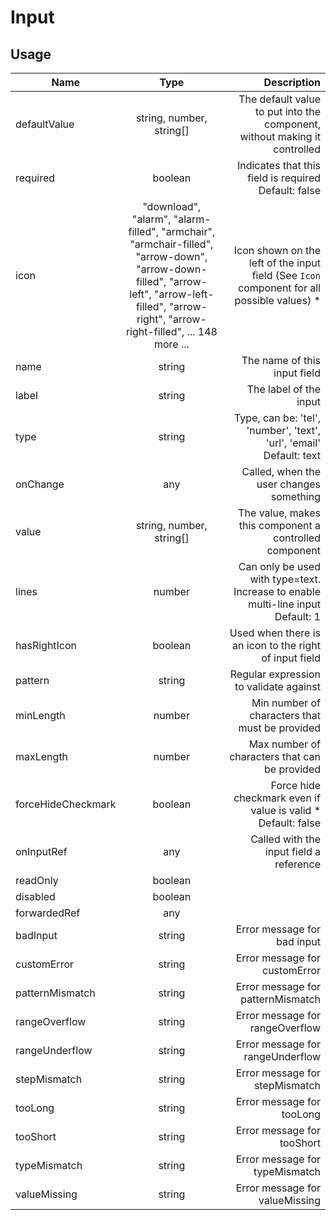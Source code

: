 <!-- 
This is an auto-generated markdown. 
You can change it in "src/Input/Input.tsx" and run build:docs to update this file.
-->
# Input

## Usage
| Name        | Type           | Description  |
| ----------- |:--------------:| ------------:|
|defaultValue|string, number, string[]|The default value to put into the component, without making it controlled
|required|boolean|Indicates that this field is required<br>Default: false
|icon|"download", "alarm", "alarm-filled", "armchair", "armchair-filled", "arrow-down", "arrow-down-filled", "arrow-left", "arrow-left-filled", "arrow-right", "arrow-right-filled", ... 148 more ...|Icon shown on the left of the input field (See `Icon` component for all possible values) *
|name|string|The name of this input field
|label|string|The label of the input
|type|string|Type, can be: 'tel', 'number', 'text', 'url', 'email'<br>Default: text
|onChange|any|Called, when the user changes something
|value|string, number, string[]|The value, makes this component a controlled component
|lines|number|Can only be used with type=text. Increase to enable multi-line input<br>Default: 1
|hasRightIcon|boolean|Used when there is an icon to the right of input field
|pattern|string|Regular expression to validate against
|minLength|number|Min number of characters that must be provided
|maxLength|number|Max number of characters that can be provided
|forceHideCheckmark|boolean|Force hide checkmark even if value is valid *<br>Default: false
|onInputRef|any|Called with the input field a reference
|readOnly|boolean|
|disabled|boolean|
|forwardedRef|any|
|badInput|string|Error message for bad input
|customError|string|Error message for customError
|patternMismatch|string|Error message for patternMismatch
|rangeOverflow|string|Error message for rangeOverflow
|rangeUnderflow|string|Error message for rangeUnderflow
|stepMismatch|string|Error message for stepMismatch
|tooLong|string|Error message for tooLong
|tooShort|string|Error message for tooShort
|typeMismatch|string|Error message for typeMismatch
|valueMissing|string|Error message for valueMissing
